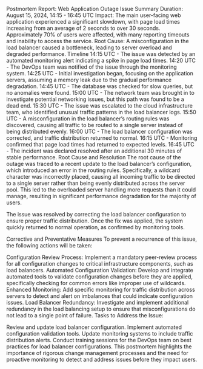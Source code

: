 Postmortem Report: Web Application Outage
Issue Summary
Duration: August 15, 2024, 14:15 - 16:45 UTC
Impact: The main user-facing web application experienced a significant slowdown, with page load times increasing from an average of 2 seconds to over 30 seconds. Approximately 70% of users were affected, with many reporting timeouts and inability to access the service.
Root Cause: A misconfiguration in the load balancer caused a bottleneck, leading to server overload and degraded performance.
Timeline
14:15 UTC - The issue was detected by an automated monitoring alert indicating a spike in page load times.
14:20 UTC - The DevOps team was notified of the issue through the monitoring system.
14:25 UTC - Initial investigation began, focusing on the application servers, assuming a memory leak due to the gradual performance degradation.
14:45 UTC - The database was checked for slow queries, but no anomalies were found.
15:00 UTC - The network team was brought in to investigate potential networking issues, but this path was found to be a dead end.
15:30 UTC - The issue was escalated to the cloud infrastructure team, who identified unusual traffic patterns in the load balancer logs.
15:50 UTC - A misconfiguration in the load balancer’s routing rules was discovered, causing all traffic to be routed to a single server instead of being distributed evenly.
16:00 UTC - The load balancer configuration was corrected, and traffic distribution returned to normal.
16:15 UTC - Monitoring confirmed that page load times had returned to expected levels.
16:45 UTC - The incident was declared resolved after an additional 30 minutes of stable performance.
Root Cause and Resolution
The root cause of the outage was traced to a recent update to the load balancer’s configuration, which introduced an error in the routing rules. Specifically, a wildcard character was incorrectly placed, causing all incoming traffic to be directed to a single server rather than being evenly distributed across the server pool. This led to the overloaded server handling more requests than it could manage, resulting in significant performance degradation for the majority of users.

The issue was resolved by correcting the load balancer configuration to ensure proper traffic distribution. Once the fix was applied, the system quickly returned to normal operation, as confirmed by monitoring tools.

Corrective and Preventative Measures
To prevent a recurrence of this issue, the following actions will be taken:

Configuration Review Process: Implement a mandatory peer-review process for all configuration changes to critical infrastructure components, such as load balancers.
Automated Configuration Validation: Develop and integrate automated tools to validate configuration changes before they are applied, specifically checking for common errors like improper use of wildcards.
Enhanced Monitoring: Add specific monitoring for traffic distribution across servers to detect and alert on imbalances that could indicate configuration issues.
Load Balancer Redundancy: Investigate and implement additional redundancy in the load balancing setup to ensure that misconfigurations do not lead to a single point of failure.
Tasks to Address the Issue:

Review and update load balancer configuration.
Implement automated configuration validation tools.
Update monitoring systems to include traffic distribution alerts.
Conduct training sessions for the DevOps team on best practices for load balancer configurations.
This postmortem highlights the importance of rigorous change management processes and the need for proactive monitoring to detect and address issues before they impact users.
